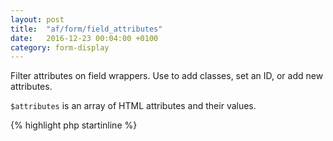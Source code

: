 ```yaml
---
layout: post
title:  "af/form/field_attributes"
date:   2016-12-23 00:04:00 +0100
category: form-display
---
```


Filter attributes on field wrappers. Use to add classes, set an ID, or add new attributes.

`$attributes` is an array of HTML attributes and their values.

{% highlight php startinline %}
<?php

function filter_field_attributes( $attributes, $field, $form, $args ) {
    $attributes['id'] = 'form-id';
    
    return $attributes;
}
add_filter( 'af/form/field_attributes', 'filter_field_attributes', 10, 4 );
add_filter( 'af/form/field_attributes/id=FORM_ID', 'filter_field_attributes', 10, 4 );
add_filter( 'af/form/field_attributes/key=FORM_KEY', 'filter_field_attributes', 10, 4 );

{% endhighlight %}
